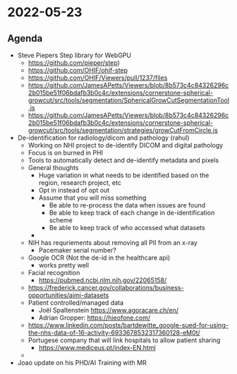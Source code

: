 # 2022-05-23

## Agenda

* Steve Piepers Step library for WebGPU
  * https://github.com/pieper/step)
  * https://github.com/OHIF/ohif-step
  * https://github.com/OHIF/Viewers/pull/1237/files
  * https://github.com/JamesAPetts/Viewers/blob/8b573c4c84326296c2b015be51f06bdafb3b0c4c/extensions/cornerstone-spherical-growcut/src/tools/segmentation/SphericalGrowCutSegmentationTool.js
  * https://github.com/JamesAPetts/Viewers/blob/8b573c4c84326296c2b015be51f06bdafb3b0c4c/extensions/cornerstone-spherical-growcut/src/tools/segmentation/strategies/growCutFromCircle.js
* De-identification for radiology/dicom and pathology (rahul)
  * Working on NHI project to de-identify DICOM and digital pathology
  * Focus is on burned in PHI
  * Tools to automatically detect and de-identify metadata and pixels
  * General thoughts
    * Huge variation in what needs to be identified based on the region, research project, etc
    * Opt in instead of opt out
    * Assume that you will miss something
      * Be able to re-process the data when issues are found
      * Be able to keep track of each change in de-identification scheme
      * Be able to keep track of who accessed what datasets
    * 
  * NIH has requriements about removing all PII from an x-ray
    * Pacemaker serial number?
  * Google OCR (Not the de-id in the healthcare api)
    * works pretty well
  * Facial recognition
    * https://pubmed.ncbi.nlm.nih.gov/22065158/ 
  * https://frederick.cancer.gov/collaborations/business-opportunities/aimi-datasets
  * Patient controlled/managed data
    * Joël Spaltenstein https://www.agoracare.ch/en/
    * Adrian Gropper: https://hieofone.com/
  * https://www.linkedin.com/posts/bartdewitte_google-sued-for-using-the-nhs-data-of-16-activity-6933678532317360128-eM0t/
  * Portugese company that will link hospitals to allow patient sharing
    * https://www.mediceus.pt/index-EN.html
  * 
* Joao update on his PHD/AI Training with MR

  